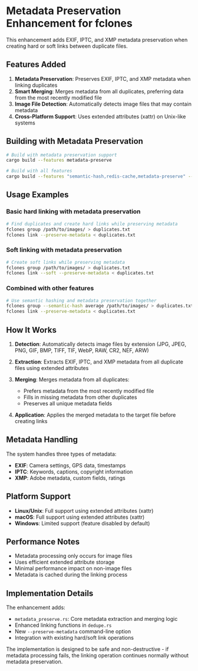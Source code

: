 # Metadata Preservation Enhancement for fclones

This enhancement adds EXIF, IPTC, and XMP metadata preservation when creating hard or soft links between duplicate files.

## Features Added

1. **Metadata Preservation**: Preserves EXIF, IPTC, and XMP metadata when linking duplicates
2. **Smart Merging**: Merges metadata from all duplicates, preferring data from the most recently modified file
3. **Image File Detection**: Automatically detects image files that may contain metadata
4. **Cross-Platform Support**: Uses extended attributes (xattr) on Unix-like systems

## Building with Metadata Preservation

```bash
# Build with metadata preservation support
cargo build --features metadata-preserve

# Build with all features
cargo build --features "semantic-hash,redis-cache,metadata-preserve" --no-default-features --features "xxhash,sha2,sha3"
```

## Usage Examples

### Basic hard linking with metadata preservation
```bash
# Find duplicates and create hard links while preserving metadata
fclones group /path/to/images/ > duplicates.txt
fclones link --preserve-metadata < duplicates.txt
```

### Soft linking with metadata preservation
```bash
# Create soft links while preserving metadata
fclones group /path/to/images/ > duplicates.txt
fclones link --soft --preserve-metadata < duplicates.txt
```

### Combined with other features
```bash
# Use semantic hashing and metadata preservation together
fclones group --semantic-hash average /path/to/images/ > duplicates.txt
fclones link --preserve-metadata < duplicates.txt
```

## How It Works

1. **Detection**: Automatically detects image files by extension (JPG, JPEG, PNG, GIF, BMP, TIFF, TIF, WebP, RAW, CR2, NEF, ARW)

2. **Extraction**: Extracts EXIF, IPTC, and XMP metadata from all duplicate files using extended attributes

3. **Merging**: Merges metadata from all duplicates:
   - Prefers metadata from the most recently modified file
   - Fills in missing metadata from other duplicates
   - Preserves all unique metadata fields

4. **Application**: Applies the merged metadata to the target file before creating links

## Metadata Handling

The system handles three types of metadata:
- **EXIF**: Camera settings, GPS data, timestamps
- **IPTC**: Keywords, captions, copyright information  
- **XMP**: Adobe metadata, custom fields, ratings

## Platform Support

- **Linux/Unix**: Full support using extended attributes (xattr)
- **macOS**: Full support using extended attributes (xattr)
- **Windows**: Limited support (feature disabled by default)

## Performance Notes

- Metadata processing only occurs for image files
- Uses efficient extended attribute storage
- Minimal performance impact on non-image files
- Metadata is cached during the linking process

## Implementation Details

The enhancement adds:
- `metadata_preserve.rs`: Core metadata extraction and merging logic
- Enhanced linking functions in `dedupe.rs`
- New `--preserve-metadata` command-line option
- Integration with existing hard/soft link operations

The implementation is designed to be safe and non-destructive - if metadata processing fails, the linking operation continues normally without metadata preservation.
